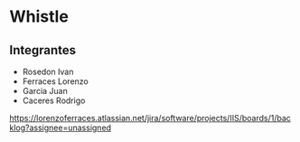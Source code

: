 # Whistle
## Integrantes
* Rosedon Ivan
* Ferraces Lorenzo
* Garcia Juan
* Caceres Rodrigo

https://lorenzoferraces.atlassian.net/jira/software/projects/IIS/boards/1/backlog?assignee=unassigned


